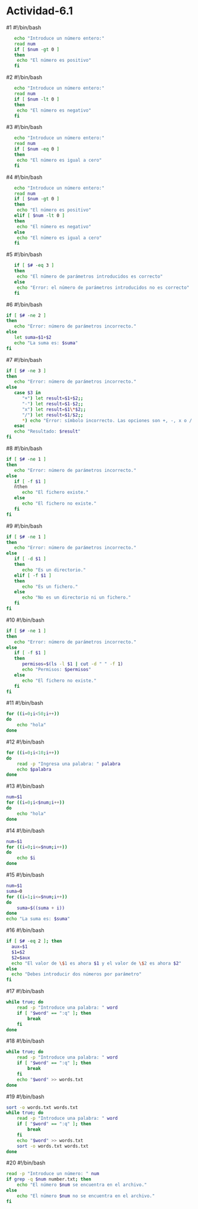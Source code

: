 # Actividad-6.1

#1
#!/bin/bash
```bash
   echo "Introduce un número entero:"
   read num
   if [ $num -gt 0 ]
   then
   	echo "El número es positivo"
   fi
```
#2
#!/bin/bash
```bash
   echo "Introduce un número entero:"
   read num
   if [ $num -lt 0 ]
   then
   	echo "El número es negativo"
   fi
```
#3
#!/bin/bash
```bash
   echo "Introduce un número entero:"
   read num
   if [ $num -eq 0 ]
   then
   	echo "El número es igual a cero"
   fi
```
#4
#!/bin/bash
```bash
   echo "Introduce un número entero:"
   read num
   if [ $num -gt 0 ]
   then
   	echo "El número es positivo"
   elif [ $num -lt 0 ]
   then
   	echo "El número es negativo"
   else
   	echo "El número es igual a cero"
   fi
```
#5
#!/bin/bash
```bash
   if [ $# -eq 3 ]
   then
   	echo "El número de parámetros introducidos es correcto"
   else
   	echo "Error: el número de parámetros introducidos no es correcto"
   fi
```
#6
#!/bin/bash
```bash
if [ $# -ne 2 ]
then
   echo "Error: número de parámetros incorrecto."
else
   let suma=$1+$2
   echo "La suma es: $suma"
fi
```
#7
#!/bin/bash
```bash
if [ $# -ne 3 ]
then
   echo "Error: número de parámetros incorrecto."
else
   case $3 in
      "+") let result=$1+$2;;
      "-") let result=$1-$2;;
      "x") let result=$1\*$2;;
      "/") let result=$1/$2;;
      *) echo "Error: símbolo incorrecto. Las opciones son +, -, x o /." ;;
   esac
   echo "Resultado: $result"
fi
```
#8
#!/bin/bash
```bash
if [ $# -ne 1 ]
then
   echo "Error: número de parámetros incorrecto."
else
   if [ -f $1 ]
   ñthen
      echo "El fichero existe."
   else
      echo "El fichero no existe."
   fi
fi
```
#9
#!/bin/bash
```bash
if [ $# -ne 1 ]
then
   echo "Error: número de parámetros incorrecto."
else
   if [ -d $1 ]
   then
      echo "Es un directorio."
   elif [ -f $1 ]
   then
      echo "Es un fichero."
   else
      echo "No es un directorio ni un fichero."
   fi
fi
```
#10 
#!/bin/bash
```bash
if [ $# -ne 1 ]
then
   echo "Error: número de parámetros incorrecto."
else
   if [ -f $1 ]
   then
      permisos=$(ls -l $1 | cut -d " " -f 1)
      echo "Permisos: $permisos"
   else
      echo "El fichero no existe."
   fi
fi
```
#11 
#!/bin/bash
```bash
for ((i=0;i<50;i++))
do
    echo "hola"
done
```
#12
#!/bin/bash
```bash
for ((i=0;i<10;i++))
do
    read -p "Ingresa una palabra: " palabra
    echo $palabra
done
```
#13
#!/bin/bash
```bash
num=$1
for ((i=0;i<$num;i++))
do
    echo "hola"
done
```
#14
#!/bin/bash
```bash
num=$1
for ((i=0;i<=$num;i++))
do
    echo $i
done
```
#15
#!/bin/bash
```bash
num=$1
suma=0
for ((i=1;i<=$num;i++))
do
    suma=$((suma + i))
done
echo "La suma es: $suma"
```
#16
#!/bin/bash
```bash
if [ $# -eq 2 ]; then
  aux=$1
  $1=$2
  $2=$aux
  echo "El valor de \$1 es ahora $1 y el valor de \$2 es ahora $2"
else
  echo "Debes introducir dos números por parámetro"
fi
```
#17
#!/bin/bash
```bash
while true; do
    read -p "Introduce una palabra: " word
    if [ "$word" == ":q" ]; then
        break
    fi
done
```
#18
#!/bin/bash
```bash
while true; do
    read -p "Introduce una palabra: " word
    if [ "$word" == ":q" ]; then
        break
    fi
    echo "$word" >> words.txt
done
```
#19
#!/bin/bash
```bash
sort -o words.txt words.txt
while true; do
    read -p "Introduce una palabra: " word
    if [ "$word" == ":q" ]; then
        break
    fi
    echo "$word" >> words.txt
    sort -o words.txt words.txt
done
```
#20
#!/bin/bash
```bash
read -p "Introduce un número: " num
if grep -q $num number.txt; then
    echo "El número $num se encuentra en el archivo."
else
    echo "El número $num no se encuentra en el archivo."
fi
```

